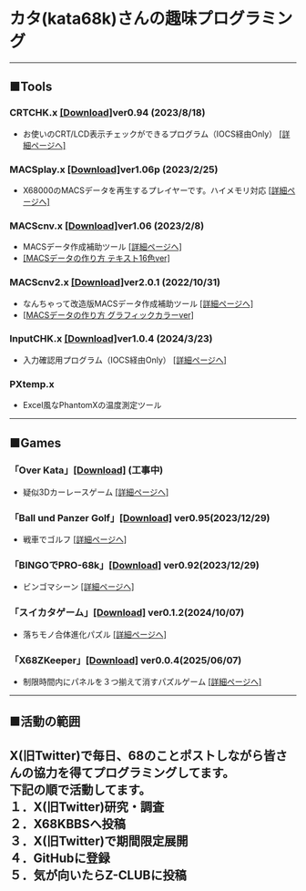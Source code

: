 # カタ(kata68k)さんの趣味プログラミング
---
## ■Tools
### CRTCHK.x [[Download]](https://github.com/kata68k/-X68000-CRTCHK.x/releases)ver0.94 (2023/8/18)
* お使いのCRT/LCD表示チェックができるプログラム（IOCS経由Only） [[詳細ページへ]](https://github.com/kata68k/-X68000-CRTCHK.x) 

### MACSplay.x [[Download]](https://github.com/kata68k/-X68000-MACSplay.x/releases)ver1.06p (2023/2/25)
* X68000のMACSデータを再生するプレイヤーです。ハイメモリ対応 [[詳細ページへ]](https://github.com/kata68k/-X68000-MACSplay.x)

### MACScnv.x [[Download]](https://github.com/kata68k/-X68000-MACScnv.x/releases)ver1.06 (2023/2/8)
* MACSデータ作成補助ツール [[詳細ページへ]](https://github.com/kata68k/-X68000-MACScnv.x)
* [[MACSデータの作り方 テキスト16色ver]](https://github.com/kata68k/-X68000-MACScnv.x/blob/main/doc/MACScnv.md)

### MACScnv2.x [[Download]](https://github.com/kata68k/-X68000-MACScnv2.x/releases)ver2.0.1 (2022/10/31) 
* なんちゃって改造版MACSデータ作成補助ツール [[詳細ページへ]](https://github.com/kata68k/-X68000-MACScnv2.x)
* [[MACSデータの作り方 グラフィックカラーver]](https://github.com/kata68k/-X68000-MACScnv2.x/blob/main/doc_mod/MACScnv.md)

### InputCHK.x [[Download]](https://github.com/kata68k/-X68000-InputCHK/releases)ver1.0.4 (2024/3/23) 
* 入力確認用プログラム（IOCS経由Only） [[詳細ページへ]](https://github.com/kata68k/-X68000-InputCHK)

### PXtemp.x
* Excel風なPhantomXの温度測定ツール

---
## ■Games
### 「Over Kata」[[Download]](https://github.com/kata68k/X68000/tree/master/Game/OverKata/)	(工事中)
* 疑似3Dカーレースゲーム [[詳細ページへ]](https://github.com/kata68k/X68000/tree/master/Game/OverKata)

### 「Ball und Panzer Golf」[[Download]](https://github.com/kata68k/X68000/blob/master/Game/BattleKata/GAME_BuPG095.zip)	ver0.95(2023/12/29)
* 戦車でゴルフ [[詳細ページへ]](https://github.com/kata68k/X68000/tree/master/Game/BattleKata)

###  「BINGOでPRO-68k」[[Download]](https://github.com/kata68k/X68000/blob/master/Game/BINGO/BINGO092.7z)	ver0.92(2023/12/29)
* ビンゴマシーン [[詳細ページへ]](https://github.com/kata68k/X68000/tree/master/Game/BINGO)

###  「スイカタゲーム」[[Download]](https://github.com/kata68k/X68000/blob/master/Game/SuiKata/SUIKATA012.LZH)	ver0.1.2(2024/10/07)
* 落ちモノ合体進化パズル [[詳細ページへ]](https://github.com/kata68k/X68000/tree/master/Game/SuiKata)

###  「X68ZKeeper」[[Download]](https://github.com/kata68k/X68000/blob/master/Game/X68ZKeeper/X68ZKP004.LZH)	ver0.0.4(2025/06/07)
* 制限時間内にパネルを３つ揃えて消すパズルゲーム [[詳細ページへ]](https://github.com/kata68k/X68000/tree/master/Game/X68ZKeeper)

---
## ■活動の範囲
X(旧Twitter)で毎日、68のことポストしながら皆さんの協力を得てプログラミングしてます。  
下記の順で活動してます。  
１．X(旧Twitter)研究・調査  
２．X68KBBSへ投稿  
３．X(旧Twitter)で期間限定展開  
４．GitHubに登録  
５．気が向いたらZ-CLUBに投稿  
---

<!--
**kata68k/kata68k** is a ✨ _special_ ✨ repository because its `README.md` (this file) appears on your GitHub profile.

Here are some ideas to get you started:

- 🔭 I’m currently working on ...
- 🌱 I’m currently learning ...
- 👯 I’m looking to collaborate on ...
- 🤔 I’m looking for help with ...
- 💬 Ask me about ...
- 📫 How to reach me: ...
- 😄 Pronouns: ...
- ⚡ Fun fact: ...
-->
